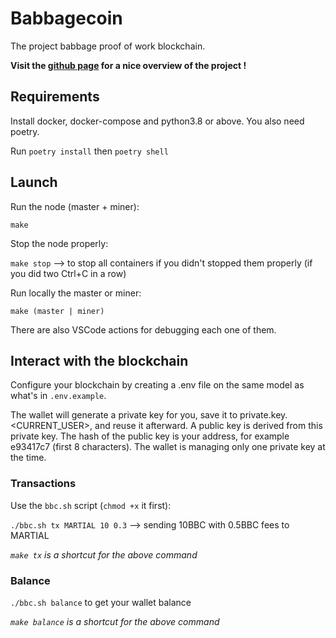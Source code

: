 # Babbagecoin

The project babbage proof of work blockchain.

**Visit the [github page](https://projectbabbage.github.io/babbagecoin/) for a nice overview of the project !**

## Requirements

Install docker, docker-compose and python3.8 or above.
You also need poetry.

Run `poetry install` then `poetry shell`

## Launch

Run the node (master + miner):

`make`

Stop the node properly:

`make stop` --> to stop all containers if you didn't stopped them properly (if you did two Ctrl+C in a row)

Run locally the master or miner:

`make (master | miner)`

There are also VSCode actions for debugging each one of them.

## Interact with the blockchain

Configure your blockchain by creating a .env file on the same model as what's in `.env.example`.

The wallet will generate a private key for you, save it to private.key.<CURRENT_USER>, and reuse it afterward. A public key is derived from this private key. The hash of the public key is your address, for example e93417c7 (first 8 characters).
The wallet is managing only one private key at the time.

### Transactions

Use the `bbc.sh` script (`chmod +x` it first):

`./bbc.sh tx MARTIAL 10 0.3` --> sending 10BBC with 0.5BBC fees to MARTIAL

_`make tx` is a shortcut for the above command_

### Balance

`./bbc.sh balance` to get your wallet balance

_`make balance` is a shortcut for the above command_
